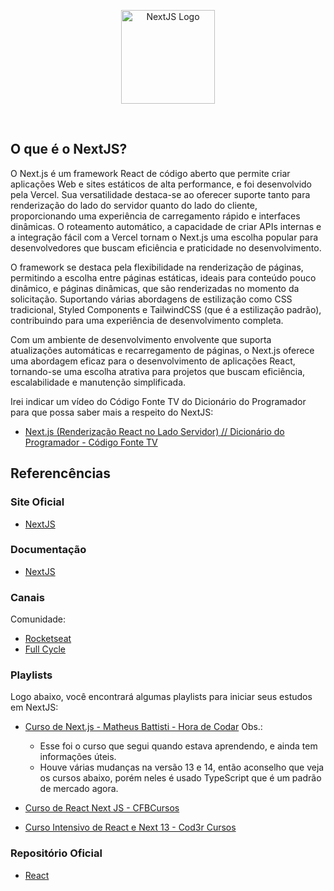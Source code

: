 <p align="center">
    <image src="../../logos/nextjs-logo.png" height="150px" alt="NextJS Logo" />
</p>

</br>

## O que é o NextJS?

O Next.js é um framework React de código aberto que permite criar aplicações Web e sites estáticos de alta performance, e foi desenvolvido pela Vercel. Sua versatilidade destaca-se ao oferecer suporte tanto para renderização do lado do servidor quanto do lado do cliente, proporcionando uma experiência de carregamento rápido e interfaces dinâmicas. O roteamento automático, a capacidade de criar APIs internas e a integração fácil com a Vercel tornam o Next.js uma escolha popular para desenvolvedores que buscam eficiência e praticidade no desenvolvimento.

O framework se destaca pela flexibilidade na renderização de páginas, permitindo a escolha entre páginas estáticas, ideais para conteúdo pouco dinâmico, e páginas dinâmicas, que são renderizadas no momento da solicitação. Suportando várias abordagens de estilização como CSS tradicional, Styled Components e TailwindCSS (que é a estilização padrão), contribuindo para uma experiência de desenvolvimento completa.

Com um ambiente de desenvolvimento envolvente que suporta atualizações automáticas e recarregamento de páginas, o Next.js oferece uma abordagem eficaz para o desenvolvimento de aplicações React, tornando-se uma escolha atrativa para projetos que buscam eficiência, escalabilidade e manutenção simplificada.

Irei indicar um vídeo do Código Fonte TV do Dicionário do Programador para que possa saber mais a respeito do NextJS:

- [Next.js (Renderização React no Lado Servidor) // Dicionário do Programador - Código Fonte TV](https://youtu.be/q_ZoX98uopM?si=D7UCz4ckJqyINzrW/)

## Referencências

### Site Oficial

- [NextJS](https://nextjs.org/)

### Documentação

- [NextJS](https://nextjs.org/docs/)

### Canais

Comunidade:
- [Rocketseat](https://www.youtube.com/@rocketseat/)
- [Full Cycle](https://www.youtube.com/@FullCycle/)

### Playlists

Logo abaixo, você encontrará algumas playlists para iniciar seus estudos em NextJS:

- [Curso de Next.js - Matheus Battisti - Hora de Codar](https://www.youtube.com/watch?v=XHrbg2iYNCg&list=PLnDvRpP8BnezfJcfiClWskFOLODeqI_Ft/)
  Obs.:

  - Esse foi o curso que segui quando estava aprendendo, e ainda tem informações úteis.
  - Houve várias mudanças na versão 13 e 14, então aconselho que veja os cursos abaixo, porém neles é usado TypeScript que é um padrão de mercado agora.

- [Curso de React Next JS - CFBCursos](https://www.youtube.com/watch?v=k9IG_tPonwo&list=PLx4x_zx8csUhxQHo-w0xAIMrmt8WgAowL&pp=iAQB/)
- [Curso Intensivo de React e Next 13 - Cod3r Cursos](https://www.youtube.com/watch?v=b2iWK08pCgs&list=PLdPPE0hUkt0q_XT8zDe313e27wFQ-k9fe/)

### Repositório Oficial

- [React](https://github.com/vercel/next.js/)
